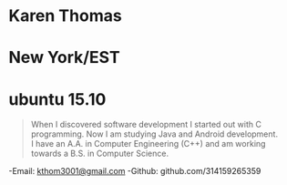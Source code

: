 # Karen Thomas
# New York/EST
# ubuntu 15.10


> When I discovered software development I started out with C programming.  Now I am studying Java and Android development.  
> I have an A.A. in Computer Engineering (C++) and am working towards a B.S. in Computer Science.


-Email: kthom3001@gmail.com
-Github: github.com/314159265359
